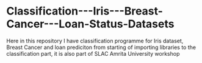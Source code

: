 # Classification---Iris---Breast-Cancer---Loan-Status-Datasets
Here in this repository I have classification programme for Iris dataset, Breast Cancer and loan prediciton from starting of importing libraries to the classification part, it is also part of SLAC Amrita University workshop 
